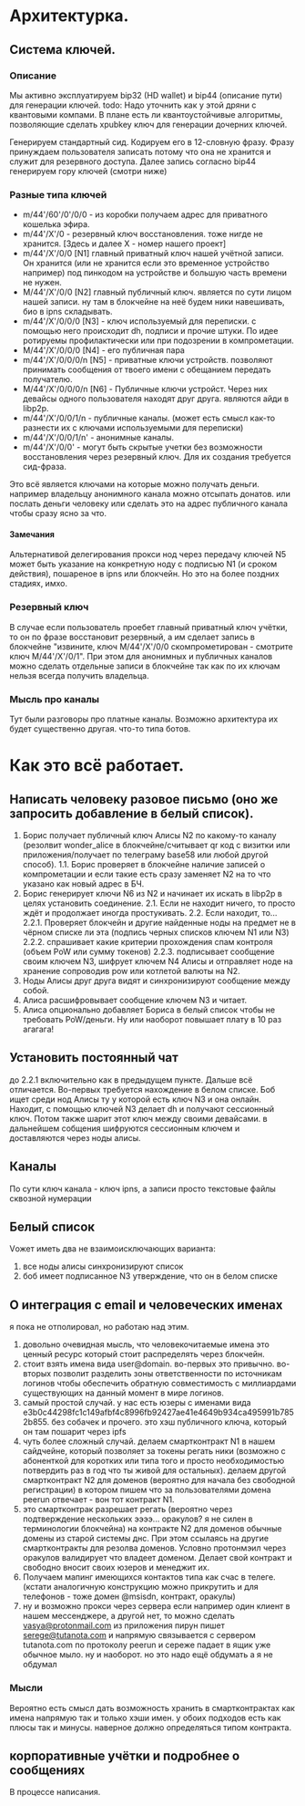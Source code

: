 # Архитектурка.


## Система ключей.

### Описание
Мы активно эксплуатируем bip32 (HD wallet) и bip44 (описание пути) для генерации ключей.
todo: Надо уточнить как у этой дряни с квантовыми компами. В плане есть ли квантоустойчивые алгоритмы, позволяющие сделать xpubkey ключ для генерации дочерних ключей.

Генерируем стандартный сид. Кодируем его в 12-словную фразу. Фразу принуждаем пользователя записать потому что она не хранится и служит для резервного доступа.
Далее запись согласно bip44 генерируем гору ключей (смотри ниже)

### Разные типа ключей

* m/44'/60'/0'/0/0 - из коробки получаем адрес для приватного кошелька эфира.
* m/44'/X'/0 - резервный ключ восстановления. тоже нигде не хранится. [Здесь и далее X - номер нашего проект]
* m/44'/X'/0/0 [N1] главный приватный ключ нашей учётной записи.  Он хранится (или не хранится если это временное устройство например) под пинкодом на устройстве и большую часть времени не нужен.
* M/44'/X'/0/0 [N2] главный публичный ключ. является по сути лицом нашей записи. ну там в блокчейне на неё будем ники навешивать, био в ipns складывать.
* m/44'/X'/0/0/0 [N3] - ключ используемый для переписки. с помощью него происходит dh, подписи и прочие штуки. По идее ротируемы профилактически или при подозрении в компрометации.
* M/44'/X'/0/0/0 [N4] - его публичная пара
* m/44'/X'/0/0/0/n [N5] - приватные ключи устройств. позволяют принимать сообщения от твоего имени с обещанием передать получателю.
* M/44'/X'/0/0/0/n [N6] - Публичные ключи устройст. Через них девайсы одного пользователя находят друг друга. являются айди в libp2p.
* m/44'/X'/0/0/1/n - публичные каналы. (может есть смысл как-то разнести их с ключами используемыми для переписки)
* m/44'/X'/0/0/1/n' - анонимные каналы.
* m/44'/X'/0/0' - могут быть скрытые учетки без возможности восстановления через резервный ключ. Для их создания требуется сид-фраза.

Это всё является ключами на которые можно получать деньги. например владельцу анонимного канала можно отсыпать донатов. или послать деньги человеку или сделать это на адрес публичного канала чтобы сразу ясно за что.

#### Замечания

Альтернативой делегирования прокси нод через передачу ключей N5 может быть указание на конкретную ноду с подписью N1 (и сроком действия), пошареное в ipns или блокчейн. Но это на более поздних стадиях, имхо.

### Резервный ключ
В случае если пользователь проебет главный приватный ключ учётки, то он по фразе восстановит резервный, а им сделает запись в блокчейне "извините, ключ M/44'/X'/0/0 скомпрометирован - смотрите ключ M/44'/X'/0/1".
При этом для анонимных и публичных каналов можно сделать отдельные записи в блокчейне так как по их ключам нельзя всегда получить владельца.

### Мысль про каналы
Тут были разговоры про платные каналы. Возможно архитектура их будет существенно другая. что-то типа ботов.


# Как это всё работает.

## Написать человеку разовое письмо (оно же запросить добавление в белый список).

1. Борис получает публичный ключ Алисы N2 по какому-то каналу (резолвит wonder_alice в блокчейне/считывает qr код с визитки или приложения/получает по телеграму base58 или любой другой способ).
1.1. Борис проверяет в блокчейне наличие записей о компрометации и если такие есть сразу заменяет N2 на то что указано как новый адрес в БЧ.
2. Борис генерирует ключи N6 из N2 и начинает их искать в libp2p в целях установить соединение.
2.1. Если не находит ничего, то просто ждёт и продолжает иногда простукивать.
2.2. Если находит, то...
2.2.1. Проверяет блокчейн и другие найденные ноды на предмет не в чёрном списке ли эта (подпись черных списков ключем N1 или N3)
2.2.2. спрашивает какие критерии прохождения спам контроля (объем PoW или сумму токенов)
2.2.3. подписывает сообщение своим ключем N3, шифрует ключем N4 Алисы и отправляет ноде на хранение сопроводив pow или котлетой валюты на N2.
3. Ноды Алисы друг друга видят и синхронизируют сообщение между собой.
4. Алиса расшифровывает сообщение ключем N3 и читает.
5. Алиса опционально добавляет Бориса в белый список чтобы не требовать PoW/деньги. Ну или наоборот повышает плату в 10 раз агагага!

## Установить постоянный чат

до 2.2.1 включительно как в предыдущем пункте.
Дальше всё отличается. Во-первых требуется нахождение в белом списке.
Боб ищет среди нод Алисы ту у которой есть ключ N3 и она онлайн. Находит, с помощью ключей N3 делает dh и получают сессионный ключ.
Потом также шарит этот ключ между своими девайсами. в дальнейшем собщения шифруются сессионным ключем и доставляются через ноды алисы.

## Каналы

По сути ключ канала - ключ ipns, а записи просто текстовые файлы сквозной нумерации


## Белый список

Vожет иметь два не взаимоисключающих варианта:
1. все ноды алисы синхронизируют список
2. боб имеет подписанное N3 утверждение, что он в белом списке

## О интеграция с email и человеческих именах

я пока не отполировал, но работаю над этим.

1. довольно очевидная мысль, что человекочитаемые имена это ценный ресурс который стоит распределять через блокчейн.
2. стоит взять имена вида user@domain. во-первых это привычно. во-вторых позволит разделить зоны ответственности по источникам логинов чтобы обеспечить обратную совместимость с миллиардами существующих на данный момент в мире логинов.
3. самый простой случай. у нас есть юзеры с именами вида e3b0c44298fc1c149afbf4c8996fb92427ae41e4649b934ca495991b7852b855.  без собачек и прочего. это хэш публичного ключа, который он там пошарит через ipfs
4. чуть более сложный случай. делаем смартконтракт N1 в нашем сайдчейне, который позволяет за токены регать ники (возможно с абоненткой для коротких или типа того и просто необходимостью потвердить раз в год что ты живой для остальных). делаем другой смартконтракт N2 для доменов (вероятно для начала без свободной регистрации) в котором пишем что за пользователями домена peerun отвечает - вон тот контракт N1.
5. это смартконтрак разрешает регать (вероятно через подтверждение нескольких ээээ... оракулов? я не силен в терминологии блокчейна) на контракте N2 для доменов обычные домены из старой системы днс. При этом ссылаясь на другие смартконтракты для резолва доменов. Условно протонмэил через оракулов валидирует что владеет доменом. Делает свой контракт и свободно вносит своих юзеров и менеджит их.
6. Получаем мапинг имеющихся контактов типа как счас в телеге. (кстати аналогичную конструкцию можно прикрутить и для телефонов - тоже домен @msisdn, контракт, оракулы)
7. ну и возможно прокси через сервера если например один клиент в нашем мессенджере, а другой нет, то можно сделать vasya@protonmail.com из приложения пирун пишет serege@tutanota.com и напрямую связывается с сервером tutanota.com по протоколу peerun и сереже падает в ящик уже обычное мыло. ну и наоборот. но это надо ещё обдумать а я не обдумал

### Мысли

Вероятно есть смысл дать возможность хранить в смартконтрактах как имена напрямую так и только хэши имен. у обоих подходов есть как плюсы так и минусы. наверное должно определяться типом контракта.

## корпоративные учётки и подробнее о сообщениях

В процессе написания.